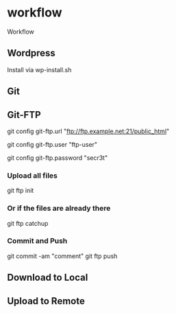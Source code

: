 # workflow
Workflow

## Wordpress 
Install via wp-install.sh

## Git 

## Git-FTP
git config git-ftp.url "ftp://ftp.example.net:21/public_html"

git config git-ftp.user "ftp-user"

git config git-ftp.password "secr3t"

### Upload all files
git ftp init

### Or if the files are already there
git ftp catchup

### Commit and Push
git commit -am "comment"
git ftp push


## Download to Local 

## Upload to Remote

